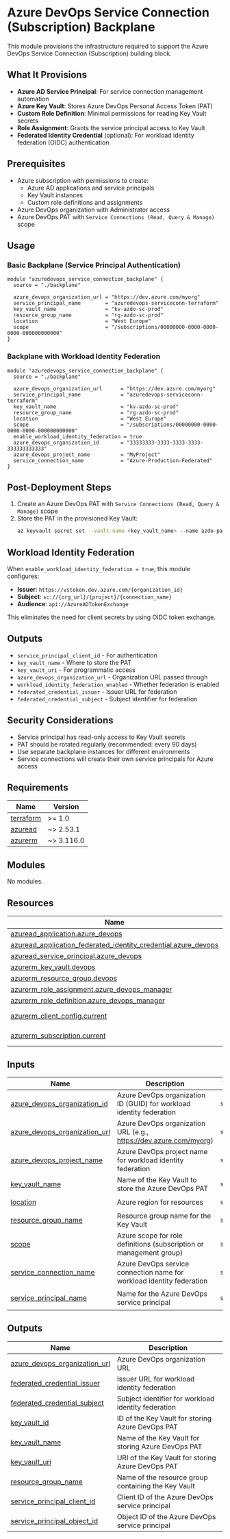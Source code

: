 # Azure DevOps Service Connection (Subscription) Backplane

This module provisions the infrastructure required to support the Azure DevOps Service Connection (Subscription) building block.

## What It Provisions

- **Azure AD Service Principal**: For service connection management automation
- **Azure Key Vault**: Stores Azure DevOps Personal Access Token (PAT)
- **Custom Role Definition**: Minimal permissions for reading Key Vault secrets
- **Role Assignment**: Grants the service principal access to Key Vault
- **Federated Identity Credential** (optional): For workload identity federation (OIDC) authentication

## Prerequisites

- Azure subscription with permissions to create:
  - Azure AD applications and service principals
  - Key Vault instances
  - Custom role definitions and assignments
- Azure DevOps organization with Administrator access
- Azure DevOps PAT with `Service Connections (Read, Query & Manage)` scope

## Usage

### Basic Backplane (Service Principal Authentication)

```hcl
module "azuredevops_service_connection_backplane" {
  source = "./backplane"

  azure_devops_organization_url = "https://dev.azure.com/myorg"
  service_principal_name        = "azuredevops-serviceconn-terraform"
  key_vault_name                = "kv-azdo-sc-prod"
  resource_group_name           = "rg-azdo-sc-prod"
  location                      = "West Europe"
  scope                         = "/subscriptions/00000000-0000-0000-0000-000000000000"
}
```

### Backplane with Workload Identity Federation

```hcl
module "azuredevops_service_connection_backplane" {
  source = "./backplane"

  azure_devops_organization_url      = "https://dev.azure.com/myorg"
  service_principal_name             = "azuredevops-serviceconn-terraform"
  key_vault_name                     = "kv-azdo-sc-prod"
  resource_group_name                = "rg-azdo-sc-prod"
  location                           = "West Europe"
  scope                              = "/subscriptions/00000000-0000-0000-0000-000000000000"
  enable_workload_identity_federation = true
  azure_devops_organization_id       = "33333333-3333-3333-3333-333333333333"
  azure_devops_project_name          = "MyProject"
  service_connection_name            = "Azure-Production-Federated"
}
```

## Post-Deployment Steps

1. Create an Azure DevOps PAT with `Service Connections (Read, Query & Manage)` scope
2. Store the PAT in the provisioned Key Vault:
   ```bash
   az keyvault secret set --vault-name <key_vault_name> --name azdo-pat --value <your_pat>
   ```

## Workload Identity Federation

When `enable_workload_identity_federation = true`, this module configures:
- **Issuer**: `https://vstoken.dev.azure.com/{organization_id}`
- **Subject**: `sc://{org_url}/{project}/{connection_name}`
- **Audience**: `api://AzureADTokenExchange`

This eliminates the need for client secrets by using OIDC token exchange.

## Outputs

- `service_principal_client_id` - For authentication
- `key_vault_name` - Where to store the PAT
- `key_vault_uri` - For programmatic access
- `azure_devops_organization_url` - Organization URL passed through
- `workload_identity_federation_enabled` - Whether federation is enabled
- `federated_credential_issuer` - Issuer URL for federation
- `federated_credential_subject` - Subject identifier for federation

## Security Considerations

- Service principal has read-only access to Key Vault secrets
- PAT should be rotated regularly (recommended: every 90 days)
- Use separate backplane instances for different environments
- Service connections will create their own service principals for Azure access

<!-- BEGIN_TF_DOCS -->
## Requirements

| Name | Version |
|------|---------|
| <a name="requirement_terraform"></a> [terraform](#requirement\_terraform) | >= 1.0 |
| <a name="requirement_azuread"></a> [azuread](#requirement\_azuread) | ~> 2.53.1 |
| <a name="requirement_azurerm"></a> [azurerm](#requirement\_azurerm) | ~> 3.116.0 |

## Modules

No modules.

## Resources

| Name | Type |
|------|------|
| [azuread_application.azure_devops](https://registry.terraform.io/providers/hashicorp/azuread/latest/docs/resources/application) | resource |
| [azuread_application_federated_identity_credential.azure_devops](https://registry.terraform.io/providers/hashicorp/azuread/latest/docs/resources/application_federated_identity_credential) | resource |
| [azuread_service_principal.azure_devops](https://registry.terraform.io/providers/hashicorp/azuread/latest/docs/resources/service_principal) | resource |
| [azurerm_key_vault.devops](https://registry.terraform.io/providers/hashicorp/azurerm/latest/docs/resources/key_vault) | resource |
| [azurerm_resource_group.devops](https://registry.terraform.io/providers/hashicorp/azurerm/latest/docs/resources/resource_group) | resource |
| [azurerm_role_assignment.azure_devops_manager](https://registry.terraform.io/providers/hashicorp/azurerm/latest/docs/resources/role_assignment) | resource |
| [azurerm_role_definition.azure_devops_manager](https://registry.terraform.io/providers/hashicorp/azurerm/latest/docs/resources/role_definition) | resource |
| [azurerm_client_config.current](https://registry.terraform.io/providers/hashicorp/azurerm/latest/docs/data-sources/client_config) | data source |
| [azurerm_subscription.current](https://registry.terraform.io/providers/hashicorp/azurerm/latest/docs/data-sources/subscription) | data source |

## Inputs

| Name | Description | Type | Default | Required |
|------|-------------|------|---------|:--------:|
| <a name="input_azure_devops_organization_id"></a> [azure\_devops\_organization\_id](#input\_azure\_devops\_organization\_id) | Azure DevOps organization ID (GUID) for workload identity federation | `string` | n/a | yes |
| <a name="input_azure_devops_organization_url"></a> [azure\_devops\_organization\_url](#input\_azure\_devops\_organization\_url) | Azure DevOps organization URL (e.g., https://dev.azure.com/myorg) | `string` | n/a | yes |
| <a name="input_azure_devops_project_name"></a> [azure\_devops\_project\_name](#input\_azure\_devops\_project\_name) | Azure DevOps project name for workload identity federation | `string` | n/a | yes |
| <a name="input_key_vault_name"></a> [key\_vault\_name](#input\_key\_vault\_name) | Name of the Key Vault to store the Azure DevOps PAT | `string` | n/a | yes |
| <a name="input_location"></a> [location](#input\_location) | Azure region for resources | `string` | `"West Europe"` | no |
| <a name="input_resource_group_name"></a> [resource\_group\_name](#input\_resource\_group\_name) | Resource group name for the Key Vault | `string` | n/a | yes |
| <a name="input_scope"></a> [scope](#input\_scope) | Azure scope for role definitions (subscription or management group) | `string` | n/a | yes |
| <a name="input_service_connection_name"></a> [service\_connection\_name](#input\_service\_connection\_name) | Azure DevOps service connection name for workload identity federation | `string` | n/a | yes |
| <a name="input_service_principal_name"></a> [service\_principal\_name](#input\_service\_principal\_name) | Name for the Azure DevOps service principal | `string` | `"azure-devops-terraform"` | no |

## Outputs

| Name | Description |
|------|-------------|
| <a name="output_azure_devops_organization_url"></a> [azure\_devops\_organization\_url](#output\_azure\_devops\_organization\_url) | Azure DevOps organization URL |
| <a name="output_federated_credential_issuer"></a> [federated\_credential\_issuer](#output\_federated\_credential\_issuer) | Issuer URL for workload identity federation |
| <a name="output_federated_credential_subject"></a> [federated\_credential\_subject](#output\_federated\_credential\_subject) | Subject identifier for workload identity federation |
| <a name="output_key_vault_id"></a> [key\_vault\_id](#output\_key\_vault\_id) | ID of the Key Vault for storing Azure DevOps PAT |
| <a name="output_key_vault_name"></a> [key\_vault\_name](#output\_key\_vault\_name) | Name of the Key Vault for storing Azure DevOps PAT |
| <a name="output_key_vault_uri"></a> [key\_vault\_uri](#output\_key\_vault\_uri) | URI of the Key Vault for storing Azure DevOps PAT |
| <a name="output_resource_group_name"></a> [resource\_group\_name](#output\_resource\_group\_name) | Name of the resource group containing the Key Vault |
| <a name="output_service_principal_client_id"></a> [service\_principal\_client\_id](#output\_service\_principal\_client\_id) | Client ID of the Azure DevOps service principal |
| <a name="output_service_principal_object_id"></a> [service\_principal\_object\_id](#output\_service\_principal\_object\_id) | Object ID of the Azure DevOps service principal |
<!-- END_TF_DOCS -->